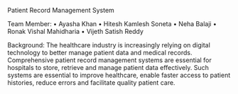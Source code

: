 Patient Record Management System

Team Member:
•	Ayasha Khan
•	Hitesh Kamlesh Soneta
•	Neha Balaji
•	Ronak Vishal Mahidharia
•	Vijeth Satish Reddy

Background:
The healthcare industry is increasingly relying on digital technology to
better manage patient data and medical records. Comprehensive
patient record management systems are essential for hospitals to store,
retrieve and manage patient data effectively. Such systems are
essential to improve healthcare, enable faster access to patient
histories, reduce errors and facilitate quality patient care.
